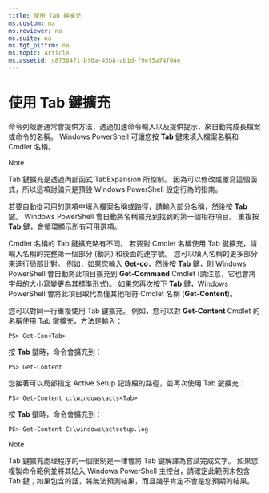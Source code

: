 ```yaml
---
title: 使用 Tab 鍵擴充
ms.custom: na
ms.reviewer: na
ms.suite: na
ms.tgt_pltfrm: na
ms.topic: article
ms.assetid: c8730471-bf6a-43b8-ab1d-f9ef5a74f04e
---
```

# 使用 Tab 鍵擴充
命令列殼層通常會提供方法，透過加速命令輸入以及提供提示，來自動完成長檔案或命令的名稱。 Windows PowerShell 可讓您按 **Tab** 鍵來填入檔案名稱和 Cmdlet 名稱。

> [!NOTE]
> Tab 鍵擴充是透過內部函式 TabExpansion 所控制。 因為可以修改或覆寫這個函式，所以這項討論只是預設 Windows PowerShell 設定行為的指南。

若要自動從可用的選項中填入檔案名稱或路徑，請輸入部分名稱，然後按 **Tab** 鍵。 Windows PowerShell 會自動將名稱擴充到找到的第一個相符項目。 重複按 **Tab** 鍵，會循環顯示所有可用選項。

Cmdlet 名稱的 Tab 鍵擴充略有不同。 若要對 Cmdlet 名稱使用 Tab 鍵擴充，請輸入名稱的完整第一個部分 (動詞) 和後面的連字號。 您可以填入名稱的更多部分來進行局部比對。 例如，如果您輸入 **Get-co**，然後按 **Tab** 鍵，則 Windows PowerShell 會自動將此項目擴充到 **Get-Command** Cmdlet (請注意，它也會將字母的大小寫變更為其標準形式)。 如果您再次按下 **Tab** 鍵，Windows PowerShell 會將此項目取代為僅其他相符 Cmdlet 名稱 (**Get-Content**)。

您可以對同一行重複使用 Tab 鍵擴充。 例如，您可以對 **Get-Content** Cmdlet 的名稱使用 Tab 鍵擴充，方法是輸入：

```
PS> Get-Con<Tab>
```

按 **Tab** 鍵時，命令會擴充到︰

```
PS> Get-Content
```

您接著可以局部指定 Active Setup 記錄檔的路徑，並再次使用 Tab 鍵擴充︰

```
PS> Get-Content c:\windows\acts<Tab>
```

按 **Tab** 鍵時，命令會擴充到︰

```
PS> Get-Content C:\windows\actsetup.log
```

> [!NOTE]
> Tab 鍵擴充處理程序的一個限制是一律會將 Tab 鍵解譯為嘗試完成文字。 如果您複製命令範例並將其貼入 Windows PowerShell 主控台，請確定此範例未包含 Tab 鍵；如果包含的話，將無法預測結果，而且幾乎肯定不會是您預期的結果。



<!--HONumber=Apr16_HO1-->


